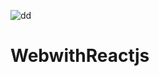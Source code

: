 ![dd](https://github.com/user-attachments/assets/86269677-ab21-4057-b5b1-1124ce06c4ec)

# WebwithReactjs
